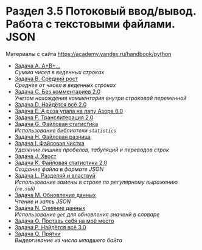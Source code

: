 # Раздел 3.5 Потоковый ввод/вывод. Работа с текстовыми файлами. JSON

Материалы с сайта https://academy.yandex.ru/handbook/python

- [Задача A. A+B+...](a.py)  
    *Сумма чисел в веденных строках* 
- [Задача B. Средний рост](b.py)  
    *Среднее от чисел в веденных строках* 
- [Задача C. Без комментариев 2.0](c.py)  
    *Учетом нахождения комментария внутри строковой переменной* 
- [Задача D. Найдётся всё 2.0](d.py)  
- [Задача E. А роза упала на лапу Азора 6.0](e.py)  
- [Задача F. Транслитерация 2.0](f.py)  
- [Задача G. Файловая статистика](g.py)  
    *Использование библиотеки `statistics`* 
- [Задача H. Файловая разница](h.py)  
- [Задача I. Файловая чистка](i.py)  
    *Удаление лишних пробелов, табуляций и переводов строк*
- [Задача J. Хвост](j.py)  
- [Задача K. Файловая статистика 2.0](k.py)  
    *Создание файла в фармате JSON* 
- [Задача L. Разделяй и властвуй](l.py)  
    *Использование замены в строке по регулярному выражению (`re.sub`)* 
- [Задача M. Обновление данных](m.py)  
    *Чтение и запсь JSON* 
- [Задача N. Слияние данных](n.py)  
    *Использование `get` для обновления значенй в словаре* 
- [Задача O. Поставь себя на моё место](o.py)  
- [Задача P. Найдётся всё 3.0](P.py)  
- [Задача Q. Прятки](q.py)  
    *Выдергивание из числа младшего байта* 
